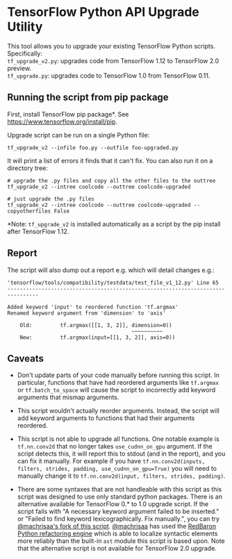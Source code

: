 # TensorFlow Python API Upgrade Utility

This tool allows you to upgrade your existing TensorFlow Python scripts.
Specifically: \
`tf_upgrade_v2.py`: upgrades code from TensorFlow 1.12 to TensorFlow 2.0 preview. \
`tf_upgrade.py`: upgrades code to TensorFlow 1.0 from TensorFlow 0.11.

## Running the script from pip package

First, install TensorFlow pip package*. See
https://www.tensorflow.org/install/pip.

Upgrade script can be run on a single Python file:

```
tf_upgrade_v2 --infile foo.py --outfile foo-upgraded.py
```

It will print a list of errors it finds that it can't fix. You can also run
it on a directory tree:

```
# upgrade the .py files and copy all the other files to the outtree
tf_upgrade_v2 --intree coolcode --outtree coolcode-upgraded

# just upgrade the .py files
tf_upgrade_v2 --intree coolcode --outtree coolcode-upgraded --copyotherfiles False
```

*Note: `tf_upgrade_v2` is installed automatically as a script by the pip install 
after TensorFlow 1.12.

## Report

The script will also dump out a report e.g. which will detail changes
e.g.:

```
'tensorflow/tools/compatibility/testdata/test_file_v1_12.py' Line 65
--------------------------------------------------------------------------------

Added keyword 'input' to reordered function 'tf.argmax'
Renamed keyword argument from 'dimension' to 'axis'

    Old:         tf.argmax([[1, 3, 2]], dimension=0))
                                        ~~~~~~~~~~
    New:         tf.argmax(input=[[1, 3, 2]], axis=0))

```

## Caveats

- Don't update parts of your code manually before running this script. In
particular, functions that have had reordered arguments like `tf.argmax`
or `tf.batch_to_space` will cause the script to incorrectly add keyword
arguments that mismap arguments.

- This script wouldn't actually reorder arguments. Instead, the script will add
keyword arguments to functions that had their arguments reordered.

- This script is not able to upgrade all functions. One notable example is
`tf.nn.conv2d` that no longer takes `use_cudnn_on_gpu` argument.
If the script detects this, it will report this to stdout
(and in the report), and you can fix it manually. For example if you have
`tf.nn.conv2d(inputs, filters, strides, padding, use_cudnn_on_gpu=True)`
you will need to manually change it to
`tf.nn.conv2d(input, filters, strides, padding)`.

- There are some syntaxes that are not handleable with this script as this
script was designed to use only standard python packages.
There is an alternative available for TensorFlow 0.* to 1.0 upgrade script.
If the script fails with "A necessary keyword argument failed to be inserted." or
"Failed to find keyword lexicographically. Fix manually.", you can try
[@machrisaa's fork of this script](https://github.com/machrisaa/tf0to1).
[@machrisaa](https://github.com/machrisaa) has used the
[RedBaron Python refactoring engine](https://redbaron.readthedocs.io/en/latest/)
which is able to localize syntactic elements more reliably than the built-in
`ast` module this script is based upon. Note that the alternative script is not
available for TensorFlow 2.0 upgrade.
